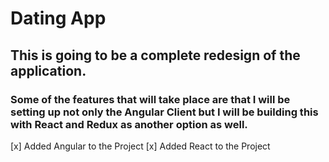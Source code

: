 # Dating App
## This is going to be a complete redesign of the application.
### Some of the features that will take place are that I will be setting up not only the Angular Client but I will be building this with React and Redux as another option as well.
[x] Added Angular to the Project
[x] Added React to the Project
